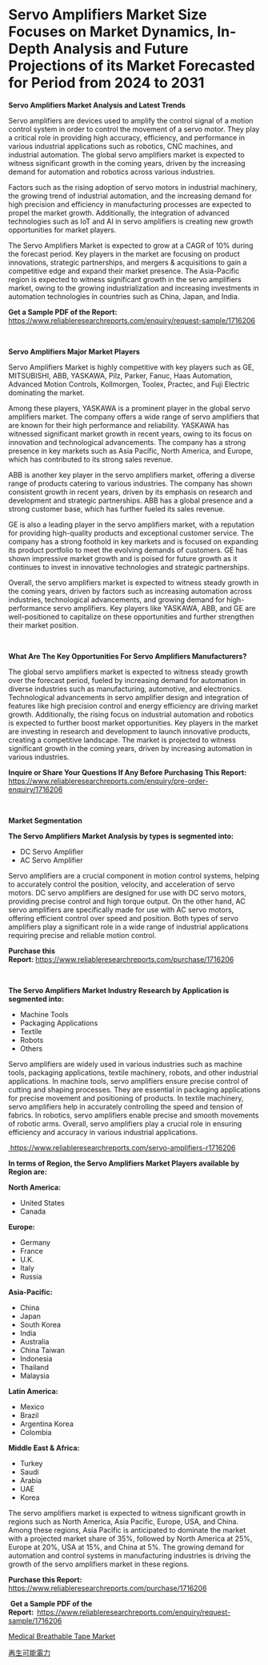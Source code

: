 <p><h1>Servo Amplifiers Market Size Focuses on Market Dynamics, In-Depth Analysis and Future Projections of its Market Forecasted for Period from 2024 to 2031</h1></p><p><strong>Servo Amplifiers Market Analysis and Latest Trends</strong></p>
<p><p>Servo amplifiers are devices used to amplify the control signal of a motion control system in order to control the movement of a servo motor. They play a critical role in providing high accuracy, efficiency, and performance in various industrial applications such as robotics, CNC machines, and industrial automation. The global servo amplifiers market is expected to witness significant growth in the coming years, driven by the increasing demand for automation and robotics across various industries.</p><p>Factors such as the rising adoption of servo motors in industrial machinery, the growing trend of industrial automation, and the increasing demand for high precision and efficiency in manufacturing processes are expected to propel the market growth. Additionally, the integration of advanced technologies such as IoT and AI in servo amplifiers is creating new growth opportunities for market players.</p><p>The Servo Amplifiers Market is expected to grow at a CAGR of 10% during the forecast period. Key players in the market are focusing on product innovations, strategic partnerships, and mergers & acquisitions to gain a competitive edge and expand their market presence. The Asia-Pacific region is expected to witness significant growth in the servo amplifiers market, owing to the growing industrialization and increasing investments in automation technologies in countries such as China, Japan, and India.</p></p>
<p><strong>Get a Sample PDF of the Report:&nbsp;</strong> <a href="https://www.reliableresearchreports.com/enquiry/request-sample/1716206">https://www.reliableresearchreports.com/enquiry/request-sample/1716206</a></p>
<p>&nbsp;</p>
<p><strong>Servo Amplifiers Major Market Players</strong></p>
<p><p>Servo Amplifiers Market is highly competitive with key players such as GE, MITSUBISHI, ABB, YASKAWA, Pilz, Parker, Fanuc, Haas Automation, Advanced Motion Controls, Kollmorgen, Toolex, Practec, and Fuji Electric dominating the market.</p><p>Among these players, YASKAWA is a prominent player in the global servo amplifiers market. The company offers a wide range of servo amplifiers that are known for their high performance and reliability. YASKAWA has witnessed significant market growth in recent years, owing to its focus on innovation and technological advancements. The company has a strong presence in key markets such as Asia Pacific, North America, and Europe, which has contributed to its strong sales revenue.</p><p>ABB is another key player in the servo amplifiers market, offering a diverse range of products catering to various industries. The company has shown consistent growth in recent years, driven by its emphasis on research and development and strategic partnerships. ABB has a global presence and a strong customer base, which has further fueled its sales revenue.</p><p>GE is also a leading player in the servo amplifiers market, with a reputation for providing high-quality products and exceptional customer service. The company has a strong foothold in key markets and is focused on expanding its product portfolio to meet the evolving demands of customers. GE has shown impressive market growth and is poised for future growth as it continues to invest in innovative technologies and strategic partnerships.</p><p>Overall, the servo amplifiers market is expected to witness steady growth in the coming years, driven by factors such as increasing automation across industries, technological advancements, and growing demand for high-performance servo amplifiers. Key players like YASKAWA, ABB, and GE are well-positioned to capitalize on these opportunities and further strengthen their market position.</p></p>
<p>&nbsp;</p>
<p><strong>What Are The Key Opportunities For Servo Amplifiers Manufacturers?</strong></p>
<p><p>The global servo amplifiers market is expected to witness steady growth over the forecast period, fueled by increasing demand for automation in diverse industries such as manufacturing, automotive, and electronics. Technological advancements in servo amplifier design and integration of features like high precision control and energy efficiency are driving market growth. Additionally, the rising focus on industrial automation and robotics is expected to further boost market opportunities. Key players in the market are investing in research and development to launch innovative products, creating a competitive landscape. The market is projected to witness significant growth in the coming years, driven by increasing automation in various industries.</p></p>
<p><strong>Inquire or Share Your Questions If Any Before Purchasing This Report:</strong> <a href="https://www.reliableresearchreports.com/enquiry/pre-order-enquiry/1716206">https://www.reliableresearchreports.com/enquiry/pre-order-enquiry/1716206</a></p>
<p>&nbsp;</p>
<p><strong>Market Segmentation</strong></p>
<p><strong>The Servo Amplifiers Market Analysis by types is segmented into:</strong></p>
<p><ul><li>DC Servo Amplifier</li><li>AC Servo Amplifier</li></ul></p>
<p><p>Servo amplifiers are a crucial component in motion control systems, helping to accurately control the position, velocity, and acceleration of servo motors. DC servo amplifiers are designed for use with DC servo motors, providing precise control and high torque output. On the other hand, AC servo amplifiers are specifically made for use with AC servo motors, offering efficient control over speed and position. Both types of servo amplifiers play a significant role in a wide range of industrial applications requiring precise and reliable motion control.</p></p>
<p><strong>Purchase this Report:&nbsp;</strong><a href="https://www.reliableresearchreports.com/purchase/1716206">https://www.reliableresearchreports.com/purchase/1716206</a></p>
<p>&nbsp;</p>
<p><strong>The Servo Amplifiers Market Industry Research by Application is segmented into:</strong></p>
<p><ul><li>Machine Tools</li><li>Packaging Applications</li><li>Textile</li><li>Robots</li><li>Others</li></ul></p>
<p><p>Servo amplifiers are widely used in various industries such as machine tools, packaging applications, textile machinery, robots, and other industrial applications. In machine tools, servo amplifiers ensure precise control of cutting and shaping processes. They are essential in packaging applications for precise movement and positioning of products. In textile machinery, servo amplifiers help in accurately controlling the speed and tension of fabrics. In robotics, servo amplifiers enable precise and smooth movements of robotic arms. Overall, servo amplifiers play a crucial role in ensuring efficiency and accuracy in various industrial applications.</p></p>
<p><a href="https://www.reliableresearchreports.com/servo-amplifiers-r1716206">&nbsp;https://www.reliableresearchreports.com/servo-amplifiers-r1716206</a></p>
<p><strong>In terms of Region, the Servo Amplifiers Market Players available by Region are:</strong></p>
<p>
    <p> <strong> North America: </strong>
        <ul>
            <li>United States</li>
            <li>Canada</li>
        </ul>
        </p> 
    <p> <strong> Europe: </strong>
        <ul>
            <li>Germany</li>
            <li>France</li>
            <li>U.K.</li>
            <li>Italy</li>
            <li>Russia</li>
        </ul>
        </p> 
    <p> <strong> Asia-Pacific: </strong>
        <ul>
            <li>China</li>
            <li>Japan</li>
            <li>South Korea</li>
            <li>India</li>
            <li>Australia</li>
            <li>China Taiwan</li>
            <li>Indonesia</li>
            <li>Thailand</li>
            <li>Malaysia</li>
        </ul>
        </p> 
    <p> <strong> Latin America: </strong>
        <ul>
            <li>Mexico</li>
            <li>Brazil</li>
            <li>Argentina Korea</li>
            <li>Colombia</li>
        </ul>
        </p> 
    <p> <strong> Middle East & Africa: </strong>
        <ul>
            <li>Turkey</li>
            <li>Saudi</li>
            <li>Arabia</li>
            <li>UAE</li>
            <li>Korea</li>
        </ul>
    </p>
    </p>
<p><p>The servo amplifiers market is expected to witness significant growth in regions such as North America, Asia Pacific, Europe, USA, and China. Among these regions, Asia Pacific is anticipated to dominate the market with a projected market share of 35%, followed by North America at 25%, Europe at 20%, USA at 15%, and China at 5%. The growing demand for automation and control systems in manufacturing industries is driving the growth of the servo amplifiers market in these regions.</p></p>
<p><strong>Purchase this Report: </strong><a href="https://www.reliableresearchreports.com/purchase/1716206">https://www.reliableresearchreports.com/purchase/1716206</a></p>
<p>&nbsp;<strong>Get a Sample PDF of the Report:&nbsp;&nbsp;</strong><a href="https://www.reliableresearchreports.com/enquiry/request-sample/1716206">https://www.reliableresearchreports.com/enquiry/request-sample/1716206</a></p>
<p><strong></strong></p>
<p><p><a href="https://spotless-saver-8fd.notion.site/Medical-Breathable-Tape-Market-Size-Market-Outlook-and-Market-Forecast-2024-to-2031-1aa0388f855d45d89a816adc32ec5001">Medical Breathable Tape Market</a></p><p><a href="https://github.com/oqoeusbvpadwjs08/Market-Research-Report-List-1/blob/main/965145532690.md">再生可能電力</a></p></p>